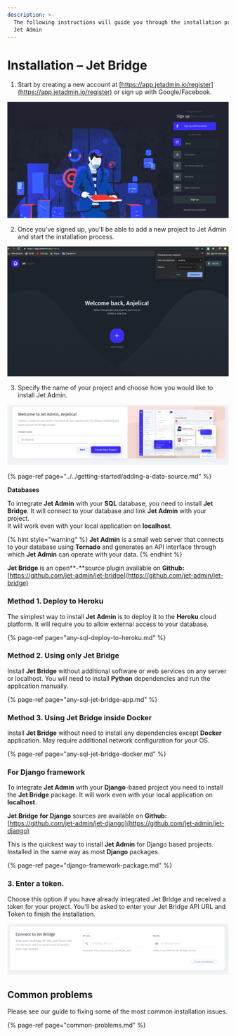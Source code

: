 ```yaml
---
description: >-
  The following instructions will guide you through the installation process of
  Jet Admin
---
```


# Installation – Jet Bridge

1. Start by creating a new account at [https://app.jetadmin.io/register](https://app.jetadmin.io/register) or sign up with Google/Facebook.

![](../../.gitbook/assets/snimok-ekrana-2019-07-23-v-12.00.06.png)

2. Once you've signed up, you'll be able to add a new project to Jet Admin and start the installation process. 

![](../../.gitbook/assets/snimok-ekrana-2019-07-23-v-12.25.17.png)

3. Specify the name of your project and choose how you would like to install Jet Admin. 

![](../../.gitbook/assets/snimok-ekrana-2019-07-23-v-12.03.19.png)



{% page-ref page="../../getting-started/adding-a-data-source.md" %}

**Databases**

To integrate **Jet Admin** with your **SQL** database, you need to install **Jet Bridge**. It will connect to your database and link **Jet Admin** with your project.   
It will work even with your local application on **localhost**.

{% hint style="warning" %}
**Jet Admin** is a small web server that connects to your database using **Tornado** and generates an API interface through which **Jet Admin** can operate with your data.
{% endhint %}

**Jet Bridge** is an open**-**source plugin available on **Github:**  
[https://github.com/jet-admin/jet-bridge](https://github.com/jet-admin/jet-bridge)

### Method 1. Deploy to Heroku

The simplest way to install **Jet Admin** is to deploy it to the **Heroku** cloud platform. It will require you to allow external access to your database.

{% page-ref page="any-sql-deploy-to-heroku.md" %}

### Method 2. Using only Jet Bridge

Install **Jet Bridge** without additional software or web services on any server or localhost. You will need to install **Python** dependencies and run the application manually.

{% page-ref page="any-sql-jet-bridge-app.md" %}

### Method 3. Using Jet Bridge inside Docker

Install **Jet Bridge** without need to install any dependencies except **Docker** application. May require additional network configuration for your OS.

{% page-ref page="any-sql-jet-bridge-docker.md" %}

### For Django framework

To integrate **Jet Admin** with your **Django**-based project you need to install the **Jet Bridge** package. It will work even with your local application on **localhost**.

**Jet Bridge** **for Django** sources are available on **Github:**  
[https://github.com/jet-admin/jet-django](https://github.com/jet-admin/jet-django)

This is the quickest way to install **Jet Admin** for Django based projects. Installed in the same way as most **Django** packages.

{% page-ref page="django-framework-package.md" %}



###   3. **Enter a token.** 

Choose this option if you have already integrated Jet Bridge and received a token for your project. You'll be asked to enter your Jet Bridge API URL and Token to finish the installation. 

![](../../.gitbook/assets/snimok-ekrana-2019-07-23-v-12.29.18.png)

## Common problems

Please see our guide to fixing some of the most common installation issues.

{% page-ref page="common-problems.md" %}

